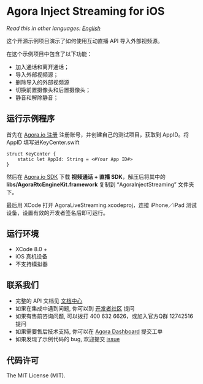 # Agora Inject Streaming for iOS 

*Read this in other languages: [English](README.md)*

这个开源示例项目演示了如何使用互动直播 API 导入外部视频源。

在这个示例项目中包含了以下功能：

- 加入通话和离开通话；
- 导入外部视频源；
- 删除导入的外部视频源
- 切换前置摄像头和后置摄像头；
- 静音和解除静音；

## 运行示例程序
首先在 [Agora.io 注册](https://dashboard.agora.io/cn/signup/) 注册账号，并创建自己的测试项目，获取到 AppID。将 AppID 填写进KeyCenter.swift

```
struct KeyCenter {
    static let AppId: String = <#Your App ID#>
}
```

然后在 [Agora.io SDK](https://www.agora.io/cn/download/) 下载 **视频通话 + 直播 SDK**，解压后将其中的 **libs/AgoraRtcEngineKit.framework** 复制到 “AgoraInjectStreaming” 文件夹下。

最后用 XCode 打开 AgoraLiveStreaming.xcodeproj，连接 iPhone／iPad 测试设备，设置有效的开发者签名后即可运行。

## 运行环境
- XCode 8.0 +
- iOS 真机设备
- 不支持模拟器

## 联系我们
- 完整的 API 文档见 [文档中心](https://docs.agora.io/cn/)
- 如果在集成中遇到问题, 你可以到 [开发者社区](https://dev.agora.io/cn/) 提问
- 如果有售前咨询问题, 可以拨打 400 632 6626，或加入官方Q群 12742516 提问
- 如果需要售后技术支持, 你可以在 [Agora Dashboard](https://dashboard.agora.io) 提交工单
- 如果发现了示例代码的 bug, 欢迎提交 [issue](https://github.com/AgoraIO/Advanced-Interactive-Broadcasting/issues)

## 代码许可
The MIT License (MIT).
